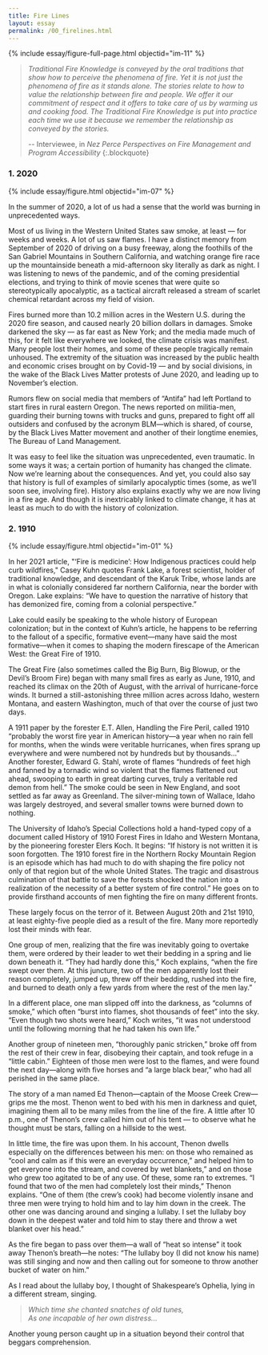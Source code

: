 ```yaml
---
title: Fire Lines
layout: essay
permalink: /00_firelines.html
---
```


{% include essay/figure-full-page.html objectid="im-11" %}

> *Traditional Fire Knowledge is conveyed by the oral traditions that show how to perceive the phenomena of fire. Yet it is not just the phenomena of fire as it stands alone. The stories relate to how to value the relationship between fire and people. We offer it our commitment of respect and it offers to take care of us by warming us and cooking food. The Traditional Fire Knowledge is put into practice each time we use it because we remember the relationship as conveyed by the stories.*
>
> -- Interviewee, in *Nez Perce Perspectives on Fire Management and Program Accessibility*
{:.blockquote}
>
>
>
>
>
>
>
### 1. 2020

{% include essay/figure.html objectid="im-07" %}

In the summer of 2020, a lot of us had a sense that the world was burning in unprecedented ways.  

Most of us living in the Western United States saw smoke, at least — for weeks and weeks. A lot of us saw flames. I have a distinct memory from September of 2020 of driving on a busy freeway, along the foothills of the San Gabriel Mountains in Southern California, and watching orange fire race up the mountainside beneath a mid-afternoon sky literally as dark as night. I was listening to news of the pandemic, and of the coming presidential elections, and trying to think of movie scenes that were quite so stereotypically apocalyptic, as a tactical aircraft released a stream of scarlet chemical retardant across my field of vision.

Fires burned more than 10.2 million acres in the Western U.S. during the 2020 fire season, and caused nearly 20 billion dollars in damages. Smoke darkened the sky — as far east as New York; and the media made much of this, for it felt like everywhere we looked, the climate crisis was manifest. Many people lost their homes, and some of these people tragically remain unhoused. The extremity of the situation was increased by the public health and economic crises brought on by Covid-19 — and by social divisions, in the wake of the Black Lives Matter protests of June 2020, and leading up to November’s election. 

Rumors flew on social media that members of “Antifa” had left Portland to start fires in rural eastern Oregon. The news reported on militia-men, guarding their burning towns with trucks and guns, prepared to fight off all outsiders and confused by the acronym BLM—which is shared, of course, by the Black Lives Matter movement and another of their longtime enemies, The Bureau of Land Management.

It was easy to feel like the situation was unprecedented, even traumatic. In some ways it was; a certain portion of humanity has changed the climate. Now we’re learning about the consequences. And yet, you could also say that history is full of examples of similarly apocalyptic times (some, as we’ll soon see, involving fire). History also explains exactly why we are now living in a fire age. And though it is inextricably linked to climate change, it has at least as much to do with the history of colonization.






### 2. 1910

{% include essay/figure.html objectid="im-01" %}

In her 2021 article, "‘Fire is medicine’: How Indigenous practices could help curb wildfires," Casey Kuhn quotes Frank Lake, a forest scientist, holder of traditional knowledge, and descendant of the Karuk Tribe, whose lands are in what is colonially considered far northern California, near the border with Oregon. Lake explains: “We have to question the narrative of history that has demonized fire, coming from a colonial perspective.” 

Lake could easily be speaking to the whole history of European colonization; but in the context of Kuhn’s article, he happens to be referring to the fallout of a specific, formative event—many have said the most formative—when it comes to shaping the modern firescape of the American West: the Great Fire of 1910. 

The Great Fire (also sometimes called the Big Burn, Big Blowup, or the Devil’s Broom Fire) began with many small fires as early as June, 1910, and reached its climax on the 20th of August, with the arrival of hurricane-force winds. It burned a still-astonishing three million acres across Idaho, western Montana, and eastern Washington, much of that over the course of just two days.

A 1911 paper by the forester E.T. Allen, Handling the Fire Peril, called 1910 “probably the worst fire year in American history—a year when no rain fell for months, when the winds were veritable hurricanes, when fires sprang up everywhere and were numbered not by hundreds but by thousands…” Another forester, Edward G. Stahl, wrote of flames “hundreds of feet high and fanned by a tornadic wind so violent that the flames flattened out ahead, swooping to earth in great darting curves, truly a veritable red demon from hell.” The smoke could be seen in New England, and soot settled as far away as Greenland. The silver-mining town of Wallace, Idaho was largely destroyed, and several smaller towns were burned down to nothing.

The University of Idaho’s Special Collections hold a hand-typed copy of a document called History of 1910 Forest Fires in Idaho and Western Montana, by the pioneering forester Elers Koch. It begins: “If history is not written it is soon forgotten. The 1910 forest fire in the Northern Rocky Mountain Region is an episode which has had much to do with shaping the fire policy not only of that region but of the whole United States. The tragic and disastrous culmination of that battle to save the forests shocked the nation into a realization of the necessity of a better system of fire control.” He goes on to provide firsthand accounts of men fighting the fire on many different fronts. 

These largely focus on the terror of it. Between August 20th and 21st 1910, at least eighty-five people died as a result of the fire. Many more reportedly lost their minds with fear.

One group of men, realizing that the fire was inevitably going to overtake them, were ordered by their leader to wet their bedding in a spring and lie down beneath it. “They had hardly done this,” Koch explains, “when the fire swept over them. At this juncture, two of the men apparently lost their reason completely, jumped up, threw off their bedding, rushed into the fire, and burned to death only a few yards from where the rest of the men lay.”

In a different place, one man slipped off into the darkness, as “columns of smoke,” which often “burst into flames, shot thousands of feet” into the sky. “Even though two shots were heard,” Koch writes, “it was not understood until the following morning that he had taken his own life.”

Another group of nineteen men, “thoroughly panic stricken,” broke off from the rest of their crew in fear, disobeying their captain, and took refuge in a “little cabin.” Eighteen of those men were lost to the flames, and were found the next day—along with five horses and “a large black bear,” who had all perished in the same place.

The story of a man named Ed Thenon—captain of the Moose Creek Crew—grips me the most. Thenon went to bed with his men in darkness and quiet, imagining them all to be many miles from the line of the fire. A little after 10 p.m., one of Thenon’s crew called him out of his tent — to observe what he thought must be stars, falling on a hillside to the west.

In little time, the fire was upon them. In his account, Thenon dwells especially on the differences between his men: on those who remained as “cool and calm as if this were an everyday occurrence,” and helped him to get everyone into the stream, and covered by wet blankets,” and on those who grew too agitated to be of any use. Of these, some ran to extremes. “I found that two of the men had completely lost their minds,” Thenon explains. “One of them (the crew’s cook) had become violently insane and three men were trying to hold him and to lay him down in the creek. The other one was dancing around and singing a lullaby. I set the lullaby boy down in the deepest water and told him to stay there and throw a wet blanket over his head.”

As the fire began to pass over them—a wall of “heat so intense” it took away Thenon’s breath—he notes: “The lullaby boy (I did not know his name) was still singing and now and then calling out for someone to throw another bucket of water on him.” 

As I read about the lullaby boy, I thought of Shakespeare’s Ophelia, lying in a different stream, singing. 

>*Which time she chanted snatches of old tunes,                                                                          
>As one incapable of her own distress...*

Another young person caught up in a situation beyond their control that beggars comprehension.